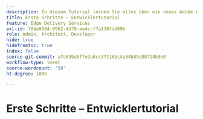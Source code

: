 ```yaml
---
description: In diesem Tutorial lernen Sie alles über ein neues Adobe Experience Manager(AEM)-Projekt. In zehn bis zwanzig Minuten haben Sie Ihre eigene Site erstellt und können eigene Inhalte, Stile und neue Bausteine erstellen, in der Vorschau ansehen und veröffentlichen.
title: Erste Schritte – Entwicklertutorial
feature: Edge Delivery Services
exl-id: f84a9584-0962-4d70-aedc-f7a130fd489b
role: Admin, Architect, Developer
hide: true
hidefromtoc: true
index: false
source-git-commit: a7c649a5f7eda8cc37116bc4a84b89c08f24b9b0
workflow-type: tm+mt
source-wordcount: '50'
ht-degree: 100%

---
```


# Erste Schritte – Entwicklertutorial

<!--

{{$include ce606942-ca03-4bcc-82a0-8b14333c9434}}

>